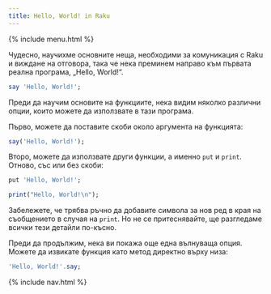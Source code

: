```yaml
---
title: Hello, World! in Raku
---
```


{% include menu.html %}

Чудесно, научихме основните неща, необходими за комуникация с Raku и виждане на отговора, така че нека преминем направо към първата реална програма, „Hello, World!“.

```raku
say 'Hello, World!';
```

Преди да научим основите на функциите, нека видим няколко различни опции, които можете да използвате в тази програма.

Първо, можете да поставите скоби около аргумента на функцията:

```raku
say('Hello, World!');
```

Второ, можете да използвате други функции, а именно `put` и `print`. Отново, със или без скоби:

```raku
put 'Hello, World!';

print("Hello, World!\n");
```

Забележете, че трябва ръчно да добавите символа за нов ред в края на съобщението в случая на `print`. Но не се притеснявайте, ще разгледаме всички тези детайли по-късно.

Преди да продължим, нека ви покажа още една вълнуваща опция. Можете да извикате функция като метод директно върху низа:

```raku
'Hello, World!'.say;
```

{% include nav.html %}